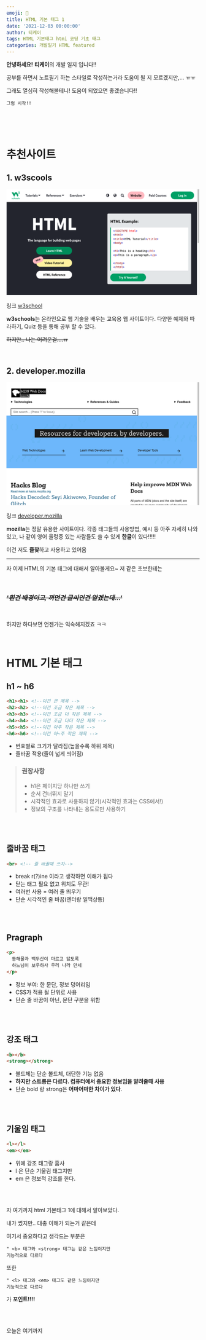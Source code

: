 ```yaml
---
emoji: 📖
title: HTML 기본 태그 1
date: '2021-12-03 00:00:00'
author: 티케이
tags: HTML 기본태그 htmi 코딩 기초 태그 
categories: 개발일기 HTML featured
---
```

**안녕하세요!** **티케이**의 개발 일지 입니다!!

공부를 하면서 노트필기 하는 스타일로 작성하는거라 도움이 될 지 모르겠지만,... ㅠㅠ

그래도 열심히 작성해볼테니! 도움이 되었으면 좋겠습니다!! 


`그럼 시작!!`

<br>
<br>
<br>

# 추천사이트
## **1. w3scools**
![w3school](./../gatsby-post-n1/1.png)

링크 [w3school](https://www.w3schools.com/)

**w3schools**는 온라인으로 웹 기술을 배우는 교육용 웹 사이트이다. 다양한 예제와 따라하기, Quiz 등을 통해 공부 할 수 있다.

~~하지만.. 나는 어려운걸....ㅠ~~

<br>

## **2. developer.mozilla**
![developer.mozilla](../gatsby-post-n1/2.png)

링크 [developer.mozilla](https://developer.mozilla.org)

**mozilla**는 정말 유용한 사이트이다. 각종 태그들의 사용방법, 예시 등 아주 자세히 나와있고, 나 같이 영어 울렁증 있는 사람들도 쓸 수 있게 **한글**이 있다!!!!!

이건 저도 **즐찾**하고 사용하고 있어욤

---

자 이제 HTML의 기본 태그에 대해서 알아볼게요~
저 같은 초보한테는 

<br>

### ~~**_'흰건 배경이고, 꺼먼건 글씨인건 알겠는데...'_**~~

<br>

하지만 하다보면 언젠가는 익숙해지겠죠 ㅋㅋ


<br>

# **HTML 기본 태그**

## **h1 ~ h6**

```html
<h1><h1> <!--이건 큰 제목 -->
<h2><h2> <!--이건 조금 작은 제목 -->
<h3><h3> <!--이건 조금 더 작은 제목 -->
<h4><h4> <!--이건 조금 더더 작은 제목 -->
<h5><h5> <!--이건 아주 작은 제목 -->
<h6><h6> <!--이건 아~주 작은 제목 -->
```
- 번호별로 크기가 달라짐(높을수록 하위 제목)
- 줄바꿈 적용(줄이 넓게 띄어짐)

>### 권장사항
>- h1은 페이지당 하나만 쓰기
>- 순서 건너뛰지 말기
>- 시각적인 효과로 사용하지 않기(시각적인 효과는 CSS에서!)
>- 정보의 구조를 나타내는 용도로만 사용하기

<br>
<br>

## **줄바꿈 태그**

```html
<br> <!-- 줄 바꿀때 쓰자-->
```

- break r(?)ine 이라고 생각하면 이해가 됩다
- 닫는 태그 필요 없고 위치도 무관!
- 여러번 사용 = 여러 줄 띄우기
- 단순 시각적인 줄 바꿈(엔터랑 일맥상통)

<br>
<br>

## **Pragraph**

```html
<p>
  동해물과 백두산이 마르고 닳도록
  하느님이 보우하사 우리 나라 만세
</p>
```

- 정보 부여: 한 문단, 정보 덩어리임
- CSS가 적용 될 단위로 사용
- 단순 줄 바꿈이 아닌, 문단 구분을 위함

<br>
<br>

## **강조 태그**

```html
<b></b>           
<strong></strong> 
```

- 볼드체는 단순 볼드체, 대단한 기능 없음
- **하지만 스트롱은 다르다. 컴퓨터에서 중요한 정보임을 알려줄때 사용**
- 단순 bold 랑 strong은 **어마어마한 차이가 있다**.

<br>
<br>

## **기울임 태그**

```html
<l></l>
<em></em>
```

- 위에 강조 태그랑 흡사
- l 은 단순 기울림 태그지만
- em 은 정보적 강조를 한다.

<br>
<br>

자 여기까지 html 기본태그 1에 대해서 알아보았다.

내가 썼지만.. 대충 이해가 되는거 같은데

여기서 중요하다고 생각드는 부분은
          
    " <b> 태그와 <strong> 태그는 같은 느낌이지만
    기능적으로 다르다

또한

    " <l> 태그와 <em> 태그도 같은 느낌이지만
    기능적으로 다르다

가 **포인트!!!!**

<br>
<br>

오늘은 여기까지